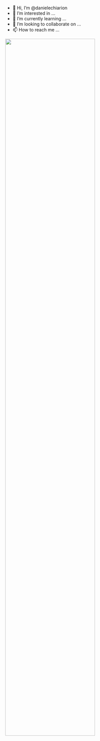 - 👋 Hi, I’m @danielechiarion
- 👀 I’m interested in ...
- 🌱 I’m currently learning ...
- 💞️ I’m looking to collaborate on ...
- 📫 How to reach me ...

<div>
  <img src="https://media.tenor.com/zg605mnN6VUAAAAd/leclerc-monza-monza2019.gif" width="75%" height="75%">
</div>
<!---
danielechiarion/danielechiarion is a ✨ special ✨ repository because its `README.md` (this file) appears on your GitHub profile.
You can click the Preview link to take a look at your changes.
--->
